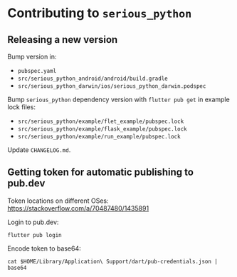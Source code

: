 # Contributing to `serious_python`

## Releasing a new version

Bump version in:

* `pubspec.yaml`
* `src/serious_python_android/android/build.gradle`
* `src/serious_python_darwin/ios/serious_python_darwin.podspec`

Bump `serious_python` dependency version with `flutter pub get` in example lock files:

* `src/serious_python/example/flet_example/pubspec.lock`
* `src/serious_python/example/flask_example/pubspec.lock`
* `src/serious_python/example/run_example/pubspec.lock`

Update `CHANGELOG.md`.

## Getting token for automatic publishing to pub.dev

Token locations on different OSes: https://stackoverflow.com/a/70487480/1435891

Login to pub.dev:

```
flutter pub login
```

Encode token to base64:

```
cat $HOME/Library/Application\ Support/dart/pub-credentials.json | base64
```